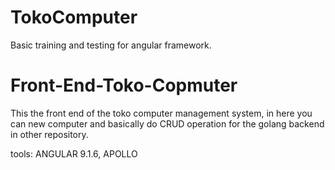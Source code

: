 # TokoComputer
Basic training and testing for angular framework.

# Front-End-Toko-Copmuter
This the front end of the toko computer management system, in here you can new computer and basically do CRUD operation for the golang backend in other repository.

tools: ANGULAR 9.1.6, APOLLO
